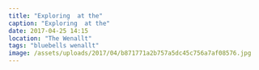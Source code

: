 ```yaml
---
title: "Exploring  at the"
caption: "Exploring  at the"
date: 2017-04-25 14:15
location: "The Wenallt"
tags: "bluebells wenallt"
image: /assets/uploads/2017/04/b871771a2b757a5dc45c756a7af08576.jpg
---
```

